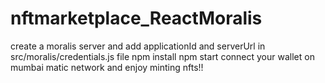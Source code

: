 # nftmarketplace_ReactMoralis

create a moralis server and add applicationId and serverUrl in src/moralis/credentials.js file 
npm install 
npm start 
connect your wallet on mumbai matic network and enjoy minting nfts!!

